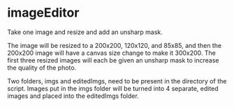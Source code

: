 # imageEditor
Take one image and resize and add an unsharp mask.

The image will be resized to a 200x200, 120x120, and 85x85, and then the 200x200 image will have a canvas
size change to make it 300x200. The first three resized images will each be given an unsharp mask to increase
the quality of the photo.

Two folders, imgs and editedImgs, need to be present in the directory of the script. Images put in the
imgs folder will be turned into 4 separate, edited images and placed into the editedImgs folder.
